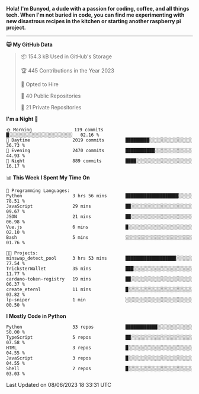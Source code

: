<p>
<b>Hola! I'm Bunyod, a dude with a passion for coding, coffee, and all things tech. When I'm not buried in code, you can find me experimenting with new disastrous recipes in the kitchen or starting another raspberry pi project.</b>
</p>

---

<!--START_SECTION:waka-->
**🐱 My GitHub Data** 

> 📦 154.3 kB Used in GitHub's Storage 
 > 
> 🏆 445 Contributions in the Year 2023
 > 
> 💼 Opted to Hire
 > 
> 📜 40 Public Repositories 
 > 
> 🔑 21 Private Repositories 
 > 
**I'm a Night 🦉** 

```text
🌞 Morning                119 commits         █░░░░░░░░░░░░░░░░░░░░░░░░   02.16 % 
🌆 Daytime                2019 commits        █████████░░░░░░░░░░░░░░░░   36.73 % 
🌃 Evening                2470 commits        ███████████░░░░░░░░░░░░░░   44.93 % 
🌙 Night                  889 commits         ████░░░░░░░░░░░░░░░░░░░░░   16.17 % 
```


📊 **This Week I Spent My Time On** 

```text
💬 Programming Languages: 
Python                   3 hrs 56 mins       ████████████████████░░░░░   78.51 % 
JavaScript               29 mins             ██░░░░░░░░░░░░░░░░░░░░░░░   09.67 % 
JSON                     21 mins             ██░░░░░░░░░░░░░░░░░░░░░░░   06.98 % 
Vue.js                   6 mins              █░░░░░░░░░░░░░░░░░░░░░░░░   02.10 % 
Bash                     5 mins              ░░░░░░░░░░░░░░░░░░░░░░░░░   01.76 % 

🐱‍💻 Projects: 
minswap_detect_pool      3 hrs 53 mins       ███████████████████░░░░░░   77.54 % 
TricksterWallet          35 mins             ███░░░░░░░░░░░░░░░░░░░░░░   11.77 % 
cardano-token-registry   19 mins             ██░░░░░░░░░░░░░░░░░░░░░░░   06.37 % 
create_eternl            11 mins             █░░░░░░░░░░░░░░░░░░░░░░░░   03.82 % 
lp-sniper                1 min               ░░░░░░░░░░░░░░░░░░░░░░░░░   00.50 % 
```

**I Mostly Code in Python** 

```text
Python                   33 repos            ████████████░░░░░░░░░░░░░   50.00 % 
TypeScript               5 repos             ██░░░░░░░░░░░░░░░░░░░░░░░   07.58 % 
HTML                     3 repos             █░░░░░░░░░░░░░░░░░░░░░░░░   04.55 % 
JavaScript               3 repos             █░░░░░░░░░░░░░░░░░░░░░░░░   04.55 % 
Shell                    2 repos             █░░░░░░░░░░░░░░░░░░░░░░░░   03.03 % 
```




 Last Updated on 08/06/2023 18:33:31 UTC
<!--END_SECTION:waka-->
